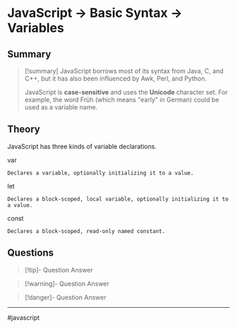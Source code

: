 # JavaScript -> Basic Syntax -> Variables

## Summary
> [!summary]
>JavaScript borrows most of its syntax from Java, C, and C++, but it has also been influenced by Awk, Perl, and Python.
>
>JavaScript is **case-sensitive** and uses the **Unicode** character set. For example, the word Früh (which means "early" in German) could be used as a variable name.
## Theory
JavaScript has three kinds of variable declarations.

var

    Declares a variable, optionally initializing it to a value.
let

    Declares a block-scoped, local variable, optionally initializing it to a value.
const

    Declares a block-scoped, read-only named constant.
## Questions
> [!tip]- Question
> Answer

> [!warning]- Question
> Answer

> [!danger]- Question
> Answer
- - - 
#javascript 